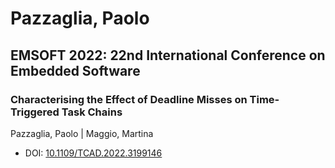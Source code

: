 # Pazzaglia, Paolo

## EMSOFT 2022: 22nd International Conference on Embedded Software

### Characterising the Effect of Deadline Misses on Time-Triggered Task Chains
Pazzaglia, Paolo | Maggio, Martina
* DOI: [10.1109/TCAD.2022.3199146](https://doi.org/10.1109/TCAD.2022.3199146)

